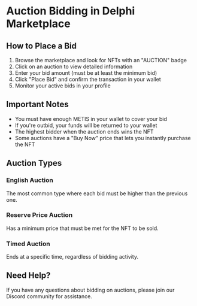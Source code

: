 # Auction Bidding in Delphi Marketplace

## How to Place a Bid

1. Browse the marketplace and look for NFTs with an "AUCTION" badge
2. Click on an auction to view detailed information
3. Enter your bid amount (must be at least the minimum bid)
4. Click "Place Bid" and confirm the transaction in your wallet
5. Monitor your active bids in your profile

## Important Notes

- You must have enough METIS in your wallet to cover your bid
- If you're outbid, your funds will be returned to your wallet
- The highest bidder when the auction ends wins the NFT
- Some auctions have a "Buy Now" price that lets you instantly purchase the NFT

## Auction Types

### English Auction
The most common type where each bid must be higher than the previous one.

### Reserve Price Auction
Has a minimum price that must be met for the NFT to be sold.

### Timed Auction
Ends at a specific time, regardless of bidding activity.

## Need Help?

If you have any questions about bidding on auctions, please join our Discord
community for assistance. 